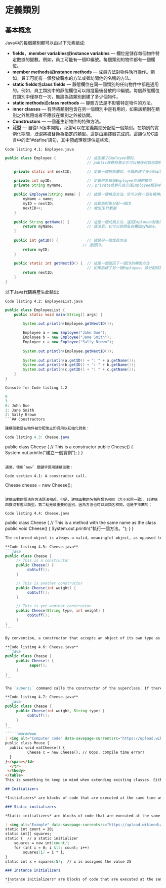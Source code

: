 # 定義類別
## 基本概念
Java中的每個類別都可以由以下元素組成:
- <b>fields</b>，<b>member variables</b>或<b>instance variables</b> — 欄位是儲存每個物件特定數據的變數。例如，員工可能有一個ID編號。每個類別的物件都有一個欄位。
- <b>member methods</b>或<b>instance methods</b> — 成員方法對物件執行操作。例如，員工可能有一個發放薪水的方法或者訪問他的名稱的方法。
- <b>static fields</b>或<b>class fields</b> — 靜態欄位在同一個類別的任何物件中都是通用的。例如，員工類別中的靜態欄位可以跟蹤最後發放的ID編號。每個靜態欄位在類別中僅存在一次，無論為該類別創建了多少個物件。
- <b>static methods</b>或<b>class methods</b> — 靜態方法是不影響特定物件的方法。
- <b>inner classes</b> — 有時將類別包含在另一個類別中是有用的，如果該類別在類別之外無用或者不應該在類別之外被訪問。
- <b>Constructors</b> — 一個產生新物件的特殊方法。
- <b>泛型</b> — 自從1.5版本開始，<i>泛型</i>可以在定義期間分配給一個類別。在類別的實例化期間，<i>泛型</i>將被替換為指定的類型。這是由編譯器完成的。這類似於C語言中的宏'#define'語句，其中預處理器評估這些宏。

```
Code listing 4.1: Employee.java
```
```java
public class Employee {              // 這定義了Employee類別。
                                     // public修飾符表示它可以被任何其他類別訪問

    private static int nextID;       // 定義一個靜態欄位。不論創建了多少Employee，只會存在一個副本。

    private int myID;                // 定義將為每個Employee存儲的欄位
    private String myName;           //。private修飾符表示僅Employee類別中的代碼可以訪問它。
 
    public Employee(String name) {   // 這是一個構造方法。您可以將一個名稱傳遞給構造方法，它將給您一個新創建的Employee對象。
        myName = name;
        myID = nextID;               // 自動為對象分配一個ID
        nextID++;                    // 增加ID計數器
    }
 
    public String getName() {        // 這是一個成員方法，返回Employee對象的名稱。
        return myName;               // 請注意，它可以訪問私有欄位myName。
    }
 
    public int getID() {             // 這是另一個成員方法
                                   // 返回ID。
        return myID;  
    }
 
    public static int getNextID() {  // 這是一個返回下一個ID的靜態方法
                                     // 如果創建了另一個Employee，將分配該ID。
        return nextID;
    }
}
```

以下Java代碼將產生此輸出:

```
Code listing 4.2: EmployeeList.java
```
```java
public class EmployeeList {
    public static void main(String[] args) {

        System.out.println(Employee.getNextID());
 
        Employee a = new Employee("John Doe");
        Employee b = new Employee("Jane Smith");
        Employee c = new Employee("Sally Brown");
 
        System.out.println(Employee.getNextID());
 
        System.out.println(a.getID() + ": " + a.getName());
        System.out.println(b.getID() + ": " + b.getName());
        System.out.println(c.getID() + ": " + c.getName());
    }
}
```
```
Console for Code listing 4.2
```
```java
0
3
0: John Doe
1: Jane Smith
2: Sally Brown
```## Constructors

建構函數是在物件被分配後立即調用以初始化對象：

Code listing 4.3: Cheese.java

```
public class Cheese {
  // This is a constructor
  public Cheese() {
    System.out.println("建立一個實例");
  }
}
```

通常，使用`new` 關鍵字調用建構函數：

Code section 4.1: A constructor call.

```
Cheese cheese = new Cheese();
```

建構函數的語法與方法語法相近。但是，建構函數的名稱與類名相同（大小寫需一致），且建構函數沒有返回類型。第二點是最重要的區別，因為方法也可以與類名相同，這是不推薦的：

Code listing 4.4: Cheese.java

```
public class Cheese {
  // This is a method with the same name as the class
  public void Cheese() {
    System.out.println("執行一個方法。");
  }
}
``````markdown
The returned object is always a valid, meaningful object, as opposed to relying on a separate initialization method. A constructor cannot be `abstract`, `final`, `native`, `static`, `strictfp` nor `synchronized`. However, a constructor, like methods, can be overloaded and take parameters.

**Code listing 4.5: Cheese.java**
```java
public class Cheese {
     // This is a constructor
     public Cheese() {
          doStuff();
     }

     // This is another constructor
     public Cheese(int weight) {
          doStuff();
     }

     // This is yet another constructor
     public Cheese(String type, int weight) {
          doStuff();
     }
}
```

By convention, a constructor that accepts an object of its own type as a parameter and copies the data members is called a *copy constructor*. One interesting feature of constructors is that if and only if you do not specify a constructor in your class, the compiler will create one for you. This default constructor, if written out would look like:

**Code listing 4.6: Cheese.java**
```java
public class Cheese {
     public Cheese() {
           super();
     }
}
```

The `super()` command calls the constructor of the superclass. If there is no explicit call to `super(...)` or `this(...)`, then the default superclass constructor `super();` is called before the body of the constructor is executed. That said, there are instances where you need to add in the call manually. For example, if you write even one constructor, no matter what parameters it takes, the compiler will not add a default constructor. The [code listing 4.8](#code-listing-8) results in a runtime error:

**Code listing 4.7: Cheese.java**
```java
public class Cheese {
     public Cheese(int weight, String type) {
          doStuff();
     }
}
```
``````markdown
| <img alt="Computer code" data-savepage-currentsrc="https://upload.wikimedia.org/wikipedia/commons/thumb/7/78/Gnome-settings-accessibility-keyboard.svg/32px-Gnome-settings-accessibility-keyboard.svg.png" data-savepage-src="//upload.wikimedia.org/wikipedia/commons/thumb/7/78/Gnome-settings-accessibility-keyboard.svg/32px-Gnome-settings-accessibility-keyboard.svg.png" src="data:image/png;base64,iVBORw0KGgoAAAANSUhEUgAAACAAAAAgCAYAAAB..." decoding="async" width="32" height="32" class="mw-file-element" data-savepage-srcset="//upload.wikimedia.org/wikipedia/commons/thumb/7/78/Gnome-settings-accessibility-keyboard.svg/48px-Gnome-settings-accessibility-keyboard.svg.png 1.5x, //upload.wikimedia.org/wikipedia/commons/thumb/7/78/Gnome-settings-accessibility-keyboard.svg/64px-Gnome-settings-accessibility-keyboard.svg.png 2x" srcset="" data-file-width="60" data-file-height="60"> | **Code listing 4.8: Mouse.java**  <span id="code-listing-8">  
public class Mouse {
  public void eatCheese() {
          Cheese c = new Cheese(); // Oops, compile time error!
  }
}</span></td>
  </tr>
 </tbody>
</table>
This is something to keep in mind when extending existing classes. Either make a default constructor, or make sure every class that inherits your class uses the correct constructor.

## Initializers

*Initializers* are blocks of code that are executed at the same time as initializers for fields.

### Static initializers

*Static initializers* are blocks of code that are executed at the same time as initializers for static fields. Static field initializers and static initializers are executed in the order declared. The static initialization is executed after the class is loaded.

| <img alt="Example" data-savepage-currentsrc="https://upload.wikimedia.org/wikipedia/commons/thumb/6/6a/Nuvola_apps_edu_miscellaneous.svg/32px-Nuvola_apps_edu_miscellaneous.svg.png" data-savepage-src="//upload.wikimedia.org/wikipedia/commons/thumb/6/6a/Nuvola_apps_edu_miscellaneous.svg/32px-Nuvola_apps_edu_miscellaneous.svg.png" src="data:image/png;base64,iVBORw0KGgoAAAANSUhEUgAAACAAAAAgCAYAAAB..." decoding="async" width="32" height="32" class="mw-file-element" data-savepage-srcset="//upload.wikimedia.org/wikipedia/commons/thumb/6/6a/Nuvola_apps_edu_miscellaneous.svg/48px-Nuvola_apps_edu_miscellaneous.svg.png 1.5x, //upload.wikimedia.org/wikipedia/commons/thumb/6/6a/Nuvola_apps_edu_miscellaneous.svg/64px-Nuvola_apps_edu_miscellaneous.svg.png 2x" srcset="" data-file-width="128" data-file-height="128"> | **Code section 4.2: Static initializer.**  
static int count = 20;
static int[] squares;
static {  // a static initializer
    squares = new int[count];
    for (int i = 0; i &lt; count; i++)
        squares[i] = i * i;
}
static int x = squares[5];  // x is assigned the value 25

### Instance initializers

*Instance initializers* are blocks of code that are executed at the same time as initializers for instance (non-`static`) fields. Instance field initializers and instance initializers are executed in the order declared. Both instance initializers and instance field initializers are executed during the invocation of a constructor. The initializers are executed immediately after the superclass constructor and before the body of the constructor.
```